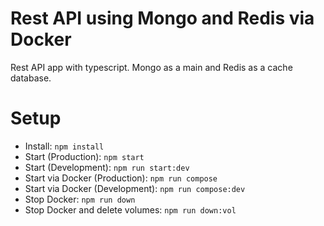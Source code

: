 # Rest API using Mongo and Redis via Docker
Rest API app with typescript. Mongo as a main and Redis as a cache database.

# Setup
- Install: `npm install`
- Start (Production): `npm start`
- Start (Development): `npm run start:dev`
- Start via Docker (Production): `npm run compose`
- Start via Docker (Development): `npm run compose:dev`
- Stop Docker: `npm run down`
- Stop Docker and delete volumes: `npm run down:vol`